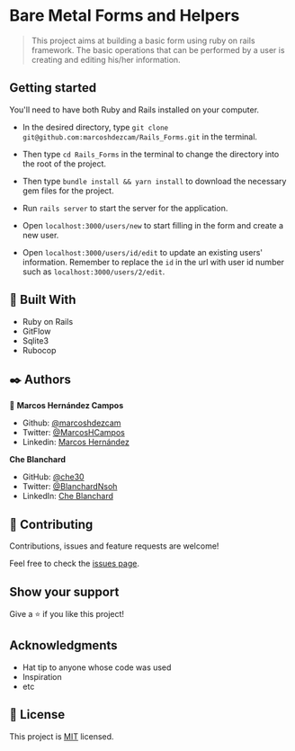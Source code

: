 # Bare Metal Forms and Helpers

> This project aims at building  a basic form using ruby on rails framework. The basic operations that can be performed by a user is creating and editing his/her information.
## Getting started

You'll need to have both Ruby and Rails installed on your computer.

- In the desired directory, type `git clone git@github.com:marcoshdezcam/Rails_Forms.git` in the terminal.

- Then type `cd Rails_Forms` in the terminal to change the directory into the root of the project.

- Then type `bundle install && yarn install` to download the necessary gem files for the project.

- Run `rails server` to start the server for the application.

- Open `localhost:3000/users/new` to start filling in the form and create a new user.

- Open `localhost:3000/users/id/edit` to update an existing users' information. Remember to replace the `id` in the url with user id number such as `localhost:3000/users/2/edit`.


## 🔧 Built With

- Ruby on Rails
- GitFlow 
- Sqlite3
- Rubocop

## ✒️ Authors

👤 **Marcos Hernández Campos**

- Github: [@marcoshdezcam](https://github.com/marcoshdezcam)
- Twitter: [@MarcosHCampos](https://twitter.com/MarcosHCampos)
- Linkedin: [Marcos Hernández](https://linkedin.com/marcos-hernández-56058119a/)

**Che Blanchard**

- GitHub: [@che30](https://github.com/che30)
- Twitter: [@BlanchardNsoh](https://twitter.com/che55085128 )
- LinkedIn: [Che Blanchard](https://www.linkedin.com/in/che-nsoh-9455271b0/) 

## 🤝 Contributing

Contributions, issues and feature requests are welcome!

Feel free to check the [issues page](issues/).

## Show your support

Give a ⭐️ if you like this project!

## Acknowledgments

- Hat tip to anyone whose code was used
- Inspiration
- etc

## 📝 License

This project is [MIT](lic.url) licensed.